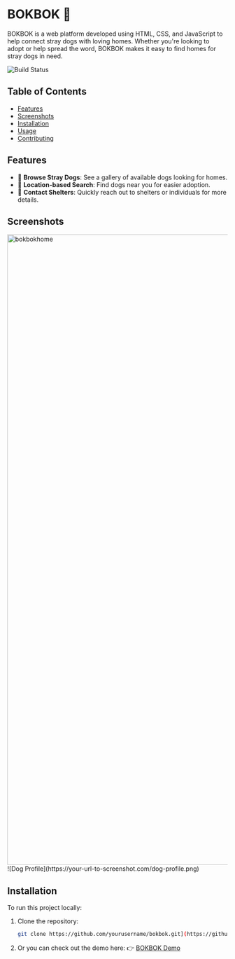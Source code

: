 # BOKBOK 🐾

BOKBOK is a web platform developed using HTML, CSS, and JavaScript to help connect stray dogs with loving homes. Whether you're looking to adopt or help spread the word, BOKBOK makes it easy to find homes for stray dogs in need.

![Build Status](https://img.shields.io/badge/build-Complete-brightgreen)

## Table of Contents
- [Features](#features)
- [Screenshots](#screenshots)
- [Installation](#installation)
- [Usage](#usage)
- [Contributing](#contributing)

## Features
- 🐶 **Browse Stray Dogs**: See a gallery of available dogs looking for homes.
- 📍 **Location-based Search**: Find dogs near you for easier adoption.
- 💬 **Contact Shelters**: Quickly reach out to shelters or individuals for more details.

## Screenshots
<img width="1440" alt="bokbokhome" src="https://github.com/user-attachments/assets/3f953dc9-4744-46e5-ba25-418891e0a202">
![Dog Profile](https://your-url-to-screenshot.com/dog-profile.png)

## Installation
To run this project locally:

1. Clone the repository:
   ```bash
   git clone https://github.com/yourusername/bokbok.git](https://github.com/SetthananP/BOKBOK.git
   
2. Or you can check out the demo here:
👉 <a href="https://bokbok-official.onrender.com/" target="_blank">BOKBOK Demo</a>
